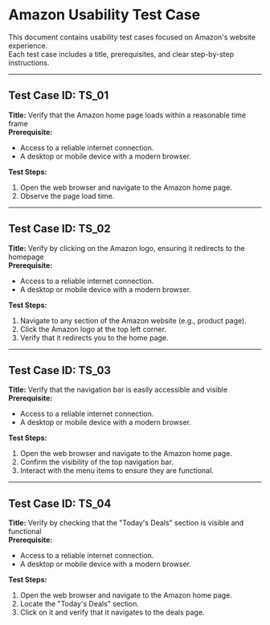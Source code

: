 # Amazon Usability Test Case

This document contains usability test cases focused on Amazon's website experience.  
Each test case includes a title, prerequisites, and clear step-by-step instructions.

---

## Test Case ID: TS_01  
**Title:** Verify that the Amazon home page loads within a reasonable time frame  
**Prerequisite:**  
- Access to a reliable internet connection.  
- A desktop or mobile device with a modern browser.

**Test Steps:**  
1. Open the web browser and navigate to the Amazon home page.  
2. Observe the page load time.

---

## Test Case ID: TS_02  
**Title:** Verify by clicking on the Amazon logo, ensuring it redirects to the homepage  
**Prerequisite:**  
- Access to a reliable internet connection.  
- A desktop or mobile device with a modern browser.

**Test Steps:**  
1. Navigate to any section of the Amazon website (e.g., product page).  
2. Click the Amazon logo at the top left corner.  
3. Verify that it redirects you to the home page.

---

## Test Case ID: TS_03  
**Title:** Verify that the navigation bar is easily accessible and visible  
**Prerequisite:**  
- Access to a reliable internet connection.  
- A desktop or mobile device with a modern browser.

**Test Steps:**  
1. Open the web browser and navigate to the Amazon home page.  
2. Confirm the visibility of the top navigation bar.  
3. Interact with the menu items to ensure they are functional.

---

## Test Case ID: TS_04  
**Title:** Verify by checking that the "Today's Deals" section is visible and functional  
**Prerequisite:**  
- Access to a reliable internet connection.  
- A desktop or mobile device with a modern browser.

**Test Steps:**  
1. Open the web browser and navigate to the Amazon home page.  
2. Locate the "Today's Deals" section.  
3. Click on it and verify that it navigates to the deals page.
